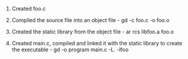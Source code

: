 1. Created foo.c

2. Compiled the source file into an object file -
gd -c foo.c -o foo.o

3. Created the static library from the object file - 
ar rcs libfoo.a foo.o

4. Created main.c, compiled and linked it with the static library to create the executable - 
gd -o program main.c -L. -lfoo
